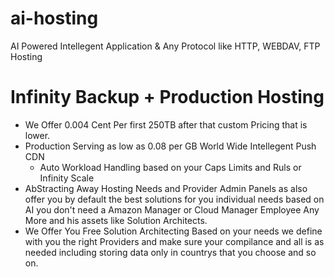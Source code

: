 # ai-hosting
AI Powered Intellegent Application &amp; Any Protocol like HTTP, WEBDAV,  FTP Hosting

# Infinity Backup + Production Hosting
- We Offer 0.004 Cent Per first 250TB after that custom Pricing that is lower.
- Production Serving as low as 0.08 per GB World Wide Intellegent Push CDN
  - Auto Workload Handling based on your Caps Limits and Ruls or Infinity Scale
- AbStracting Away Hosting Needs and Provider Admin Panels as also offer you by default the best solutions for you individual needs based on AI you don't need a Amazon Manager or Cloud Manager Employee Any More and his assets like Solution Architects.
- We Offer You Free Solution Architecting Based on your needs we define with you the right Providers and make sure your compilance and all is as needed including storing data only in countrys that you choose and so on.
